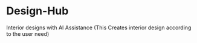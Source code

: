 # Design-Hub
Interior designs with AI Assistance (This Creates interior design according to the user need) 
